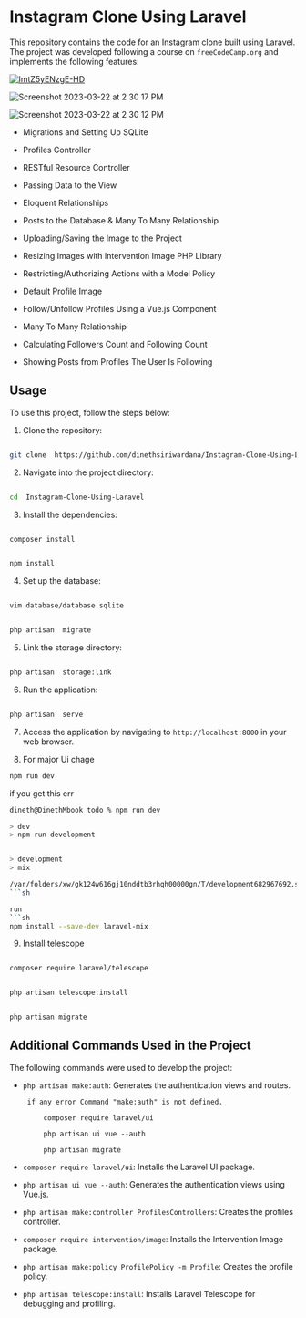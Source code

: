 
  

# Instagram Clone Using Laravel

  

This repository contains the code for an Instagram clone built using Laravel. The project was developed following a course on `freeCodeCamp.org` and implements the following features:

  
  

[![ImtZ5yENzgE-HD](https://user-images.githubusercontent.com/91774218/226859715-a37c1b52-ee03-473d-a92b-8be68cb626dd.jpg)](https://www.youtube.com/watch?v=ImtZ5yENzgE)

  

![Screenshot 2023-03-22 at 2 30 17 PM](https://user-images.githubusercontent.com/91774218/226861306-91898c69-e09c-4f91-ad08-7eb2cc51c725.png)

![Screenshot 2023-03-22 at 2 30 12 PM](https://user-images.githubusercontent.com/91774218/226861317-cc11b924-ed89-4d9d-ab30-7648e4f76159.png)

  
  

- Migrations and Setting Up SQLite

- Profiles Controller

- RESTful Resource Controller

- Passing Data to the View

- Eloquent Relationships

- Posts to the Database & Many To Many Relationship

- Uploading/Saving the Image to the Project

- Resizing Images with Intervention Image PHP Library

- Restricting/Authorizing Actions with a Model Policy

- Default Profile Image

- Follow/Unfollow Profiles Using a Vue.js Component

- Many To Many Relationship

- Calculating Followers Count and Following Count

- Showing Posts from Profiles The User Is Following

  

## Usage

  

To use this project, follow the steps below:

  

1. Clone the repository:

  
  

```sh

git clone  https://github.com/dinethsiriwardana/Instagram-Clone-Using-Laravel.git

```

  

2. Navigate into the project directory:

  

```sh

cd  Instagram-Clone-Using-Laravel

```

  

3. Install the dependencies:

  

```sh

composer install

```

  

```sh

npm install

```

  

4. Set up the database:

  
  

```sh

vim database/database.sqlite

```

```sh

php artisan  migrate

```

  

5. Link the storage directory:

  
  

```sh

php artisan  storage:link

```

  

6. Run the application:

  
  

```sh

php artisan  serve

```

  

7. Access the application by navigating to `http://localhost:8000` in your web browser.


8. For major Ui chage

```sh
npm run dev
```

if you get this err
```sh
dineth@DinethMbook todo % npm run dev

> dev
> npm run development


> development
> mix

/var/folders/xw/gk124w616gj10nddtb3rhqh00000gn/T/development682967692.sh: line 2: mix: command not found
```sh

run
```sh
npm install --save-dev laravel-mix
```

9. Install telescope

  
  

```sh

composer require laravel/telescope

```

```sh

php artisan telescope:install

```

```sh

php artisan migrate

```
  

## Additional Commands Used in the Project

  

The following commands were used to develop the project:

  

-  `php artisan make:auth`: Generates the authentication views and routes.

		if any error Command "make:auth" is not defined.

            composer require laravel/ui

            php artisan ui vue --auth

            php artisan migrate

-  `composer require laravel/ui`: Installs the Laravel UI package.

-  `php artisan ui vue --auth`: Generates the authentication views using Vue.js.

-  `php artisan make:controller ProfilesControllers`: Creates the profiles controller.

-  `composer require intervention/image`: Installs the Intervention Image package.

-  `php artisan make:policy ProfilePolicy -m Profile`: Creates the profile policy.

-  `php artisan telescope:install`: Installs Laravel Telescope for debugging and profiling.
